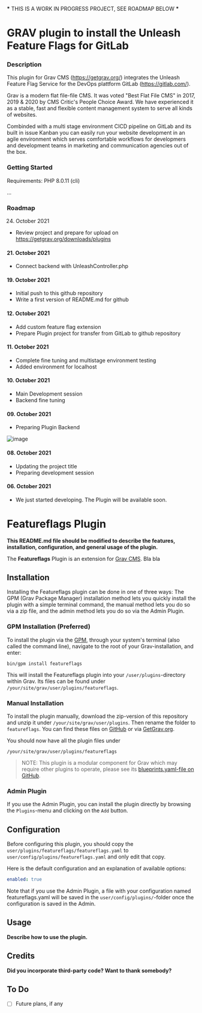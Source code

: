 **\*** THIS IS A WORK IN PROGRESS PROJECT, SEE ROADMAP BELOW **\***

# GRAV plugin to install the Unleash Feature Flags for GitLab

### Description

This plugin for Grav CMS (https://getgrav.org/) integrates the Unleash Feature Flag Service for the DevOps plattform GitLab (https://gitlab.com/).

Grav is a modern flat file-file CMS. It was voted "Best Flat File CMS" in 2017, 2019 & 2020 by CMS Critic's People Choice Award. We have experienced it as a stable, fast and flexible content management system to serve all kinds of websites.

Combinded with a multi stage environment CICD pipeline on GitLab and its built in issue Kanban you can easily run your website development in an agile environment which serves comfortable workflows for developmers and development teams in marketing and communication agencies out of the box.

### Getting Started

Requirements:
PHP 8.0.11 (cli)

...

### Roadmap

24. October 2021

- Review project and prepare for upload on https://getgrav.org/downloads/plugins

#### 21. October 2021

- Connect backend with UnleashController.php

#### 19. October 2021

- Initial push to this github repository
- Write a first version of README.md for github

#### 12. October 2021

- Add custom feature flag extension
- Prepare Plugin project for transfer from GitLab to github repository

#### 11. October 2021

- Complete fine tuning and multistage environment testing
- Added environment for localhost

#### 10. October 2021

- Main Development session
- Backend fine tuning

#### 09.  October 2021

- Preparing Plugin Backend

![image](https://user-images.githubusercontent.com/30041108/136654709-934a6743-c063-4969-880c-879769848733.png)

#### 08.  October 2021

- Updating the project title
- Preparing development session

#### 06.  October 2021

- We just started developing. The Plugin will be available soon.

# Featureflags Plugin

**This README.md file should be modified to describe the features, installation, configuration, and general usage of the plugin.**

The **Featureflags** Plugin is an extension for [Grav CMS](http://github.com/getgrav/grav). Bla bla

## Installation

Installing the Featureflags plugin can be done in one of three ways: The GPM (Grav Package Manager) installation method lets you quickly install the plugin with a simple terminal command, the manual method lets you do so via a zip file, and the admin method lets you do so via the Admin Plugin.

### GPM Installation (Preferred)

To install the plugin via the [GPM](http://learn.getgrav.org/advanced/grav-gpm), through your system's terminal (also called the command line), navigate to the root of your Grav-installation, and enter:

    bin/gpm install featureflags

This will install the Featureflags plugin into your `/user/plugins`-directory within Grav. Its files can be found under `/your/site/grav/user/plugins/featureflags`.

### Manual Installation

To install the plugin manually, download the zip-version of this repository and unzip it under `/your/site/grav/user/plugins`. Then rename the folder to `featureflags`. You can find these files on [GitHub](https://github.com//grav-plugin-featureflags) or via [GetGrav.org](http://getgrav.org/downloads/plugins#extras).

You should now have all the plugin files under

    /your/site/grav/user/plugins/featureflags

> NOTE: This plugin is a modular component for Grav which may require other plugins to operate, please see its [blueprints.yaml-file on GitHub](https://github.com//grav-plugin-featureflags/blob/master/blueprints.yaml).

### Admin Plugin

If you use the Admin Plugin, you can install the plugin directly by browsing the `Plugins`-menu and clicking on the `Add` button.

## Configuration

Before configuring this plugin, you should copy the `user/plugins/featureflags/featureflags.yaml` to `user/config/plugins/featureflags.yaml` and only edit that copy.

Here is the default configuration and an explanation of available options:

```yaml
enabled: true
```

Note that if you use the Admin Plugin, a file with your configuration named featureflags.yaml will be saved in the `user/config/plugins/`-folder once the configuration is saved in the Admin.

## Usage

**Describe how to use the plugin.**

## Credits

**Did you incorporate third-party code? Want to thank somebody?**

## To Do

- [ ] Future plans, if any
